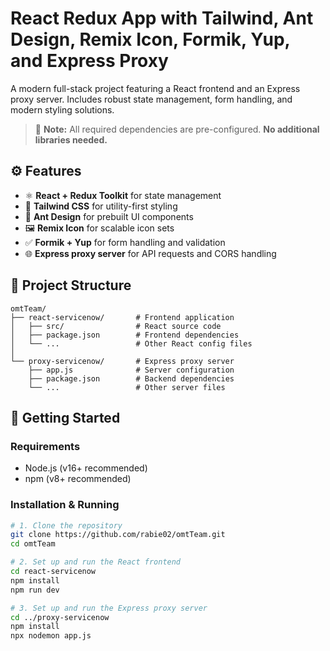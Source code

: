 # React Redux App with Tailwind, Ant Design, Remix Icon, Formik, Yup, and Express Proxy

A modern full-stack project featuring a React frontend and an Express proxy server. Includes robust state management, form handling, and modern styling solutions.

> 📌 **Note:** All required dependencies are pre-configured. **No additional libraries needed.**

## ⚙️ Features

- ⚛️ **React + Redux Toolkit** for state management  
- 🎨 **Tailwind CSS** for utility-first styling  
- 💎 **Ant Design** for prebuilt UI components  
- 🖼️ **Remix Icon** for scalable icon sets  
- ✅ **Formik + Yup** for form handling and validation  
- 🌐 **Express proxy server** for API requests and CORS handling  

## 📁 Project Structure

```
omtTeam/
├── react-servicenow/       # Frontend application
│   ├── src/                # React source code
│   ├── package.json        # Frontend dependencies
│   └── ...                 # Other React config files
│
└── proxy-servicenow/       # Express proxy server
    ├── app.js              # Server configuration
    ├── package.json        # Backend dependencies
    └── ...                 # Other server files
```

## 🚀 Getting Started

### Requirements

- Node.js (v16+ recommended)  
- npm (v8+ recommended)

### Installation & Running

```bash
# 1. Clone the repository
git clone https://github.com/rabie02/omtTeam.git
cd omtTeam

# 2. Set up and run the React frontend
cd react-servicenow
npm install
npm run dev

# 3. Set up and run the Express proxy server
cd ../proxy-servicenow
npm install
npx nodemon app.js
```



